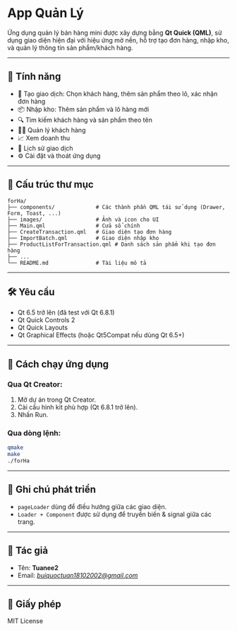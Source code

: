 

# App Quản Lý 

Ứng dụng quản lý bán hàng mini được xây dựng bằng **Qt Quick (QML)**, sử dụng giao diện hiện đại với hiệu ứng mờ nền, hỗ trợ tạo đơn hàng, nhập kho, và quản lý thông tin sản phẩm/khách hàng.

---

## 🚀 Tính năng

- 🧾 Tạo giao dịch: Chọn khách hàng, thêm sản phẩm theo lô, xác nhận đơn hàng
- 📦 Nhập kho: Thêm sản phẩm và lô hàng mới
- 🔍 Tìm kiếm khách hàng và sản phẩm theo tên
- 🧑‍💼 Quản lý khách hàng
- 📈 Xem doanh thu 
- 📜 Lịch sử giao dịch 
- ⚙️ Cài đặt và thoát ứng dụng

---

## 📁 Cấu trúc thư mục

```
forHa/
├── components/             # Các thành phần QML tái sử dụng (Drawer, Form, Toast, ...)
├── images/                 # Ảnh và icon cho UI
├── Main.qml                # Cửa sổ chính
├── CreateTransaction.qml   # Giao diện tạo đơn hàng
├── ImportBatch.qml         # Giao diện nhập kho
├── ProductListForTransaction.qml # Danh sách sản phẩm khi tạo đơn hàng
├── ...
└── README.md               # Tài liệu mô tả
```

---

## 🛠 Yêu cầu

- Qt 6.5 trở lên (đã test với Qt 6.8.1)
- Qt Quick Controls 2
- Qt Quick Layouts
- Qt Graphical Effects (hoặc Qt5Compat nếu dùng Qt 6.5+)

---

## 🔧 Cách chạy ứng dụng

### Qua Qt Creator:
1. Mở dự án trong Qt Creator.
2. Cài cấu hình kit phù hợp (Qt 6.8.1 trở lên).
3. Nhấn Run.

### Qua dòng lệnh:
```bash
qmake
make
./forHa
```

---

## 📌 Ghi chú phát triển

- `pageLoader` dùng để điều hướng giữa các giao diện.
- `Loader + Component` được sử dụng để truyền biến & signal giữa các trang.

---

## 📧 Tác giả

- Tên: **Tuanee2**
- Email: *buiquoctuan18102002@gmail.com*

---

## 📜 Giấy phép

MIT License 